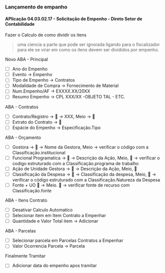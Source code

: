 ### Lançamento de empanho
#### APlicação 04.03.02.17 - Solicitação de Empenho - Direto Setor de Contabilidade

Fazer o Calculo de como dividir os itens 
> uma ciencia a parte que pode ser ignorada ligando para o fiscalizador para ele se virar em como os itens devem ser divididos por empenho.

Novo
ABA - Principal
  - [ ] Ano do Empenho
  - [ ] Evento -> Empenho
  - [ ] Tipo de Empenho -> Contratos
  - [ ] Modalidade de Compra -> Fornecimento de Material
  - [ ] Num.Empenho/AF -> EXXXX.XX/20XX
  - [ ] Resumo Empenho -> CPL XXX/XX -OBJETO TAL - ETC.

ABA - Contratos
  - [ ] Contrato/Registro -> 🔎 -> XXX, Meio -> 🔎
  - [ ] Extrato do Contrato -> 🔎
  - [ ] Espácie do Empenho -> Especificação.Tipo

ABA - Orçamento
  - [ ] Gostora -> 🔎 -> Nome da Gestora, Meio -> verificar o código com a Classificação.institucional
  - [ ] Funcional Programatica -> 🔎 -> Descrição da Ação, Meio, 🔎 -> verificar o codigo estruturado com a Classificação.programa de trabalho
  - [ ] Ação de Unidade Gestora -> 🔎 -> Descrição da Ação, Meio, 🔎
  - [ ] Classificação da Despesa -> 🔎 -> Classificação da despesa, Meio, 🔎 -> verificar o código estruturado com a Classificação.Natureza da Despesa
  - [ ] Fonte + UO 🔎 -> Meio. 🔎 -> verificar fonte de recurso com Classificação.fonte

ABA - Itens Contrato
  - [ ] Desativar Calculo Automatico
  - [ ] Selecionar item em Item Contrato a Empenhar
  - [ ] Quantidade e Valor Total item -> Adicionar

ABA - Parcelas
  - [ ] Selecionar parcela em Parcelas Contratos a Empenhar
  - [ ] Valor Ocorrencia Parcela -> Parcela

Finalmente Tramitar
  - [ ] Adicionar data do empenho apos tramitar
